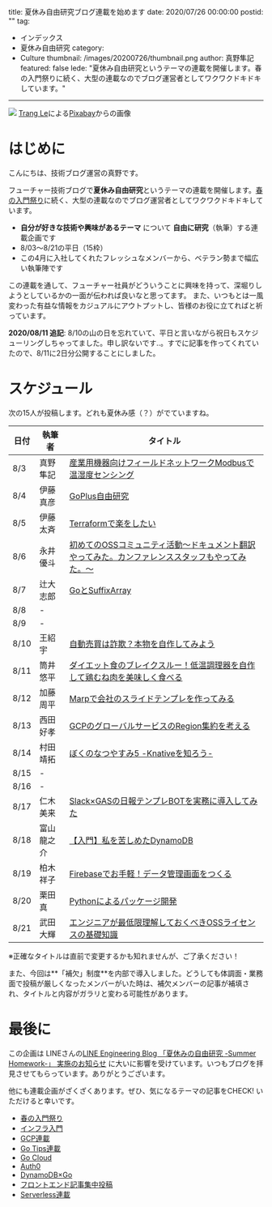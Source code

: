 title: 夏休み自由研究ブログ連載を始めます
date: 2020/07/26 00:00:00
postid: ""
tag:
  - インデックス
  - 夏休み自由研究
category:
  - Culture
thumbnail: /images/20200726/thumbnail.png
author: 真野隼記
featured: false
lede: "夏休み自由研究というテーマの連載を開催します。春の入門祭りに続く、大型の連載なのでブログ運営者としてワクワクドキドキしています。"
---
![](/images/20200726/beach-3121393_1280.png)
<a href="https://pixabay.com/ja/users/lethutrang101-6596164/?utm_source=link-attribution&amp;utm_medium=referral&amp;utm_campaign=image&amp;utm_content=3121393">Trang Le</a>による<a href="https://pixabay.com/ja/?utm_source=link-attribution&amp;utm_medium=referral&amp;utm_campaign=image&amp;utm_content=3121393">Pixabay</a>からの画像

# はじめに

こんにちは、技術ブログ運営の真野です。

フューチャー技術ブログで**夏休み自由研究**というテーマの連載を開催します。[春の入門祭り](/articles/20200529/)に続く、大型の連載なのでブログ運営者としてワクワクドキドキしています。

* **自分が好きな技術や興味があるテーマ** について **自由に研究**（執筆）する連載企画です
* 8/03～8/21の平日（15枠）
* この4月に入社してくれたフレッシュなメンバーから、ベテラン勢まで幅広い執筆陣です

この連載を通して、フューチャー社員がどういうことに興味を持って、深堀りしようとしているかの一面が伝われば良いなと思ってます。
また、いつもとは一風変わった有益な情報をカジュアルにアウトプットし、皆様のお役に立てればと祈っています。


**2020/08/11 追記**: 8/10の山の日を忘れていて、平日と言いながら祝日もスケジューリングしちゃってました。申し訳ないです..。すでに記事を作ってくれていたので、8/11に2日分公開することにしました。

# スケジュール

次の15人が投稿します。どれも夏休み感（？）がでていますね。

| 日付 | 執筆者      | タイトル                                                              |
|------|-------------|-----------------------------------------------------------------------|
| 8/3  | 真野隼記    | [産業用機器向けフィールドネットワークModbusで温湿度センシング](/articles/20200803/) |
| 8/4  | 伊藤真彦    | [GoPlus自由研究](/articles/20200804/)                                 |
| 8/5  | 伊藤太斉    | [Terraformで楽をしたい](/articles/20200805/)  |
| 8/6  | 永井優斗    | [初めてのOSSコミュニティ活動〜ドキュメント翻訳やってみた。カンファレンススタッフもやってみた。〜](/articles/20200806/) |
| 8/7  | 辻大志郎    | [GoとSuffixArray](/articles/20200807/) |
| 8/8  | -           |                                                                       |
| 8/9  | -           |                                                                       |
| 8/10 | 王紹宇      | [自動売買は詐欺？本物を自作してみよう](articles/20200810/)            |
| 8/11 | 筒井悠平    | [ダイエット食のブレイクスルー！低温調理器を自作して鶏むね肉を美味しく食べる](/articles/20200811/)  |
| 8/12 | 加藤周平    | [Marpで会社のスライドテンプレを作ってみる](/articles/20200812/)  |
| 8/13 | 西田好孝    | [GCPのグローバルサービスのRegion集約を考える](/articles/20200813/)  |
| 8/14 | 村田靖拓    | [ぼくのなつやすみ5 -Knativeを知ろう-](/articles/20200814/)          |
| 8/15 | -           |                                                                       |
| 8/16 | -           |                                                                       |
| 8/17 | 仁木美来    | [Slack×GASの日報テンプレBOTを実務に導入してみた](/articles/20200817/)       |
| 8/18 | 富山龍之介 | [【入門】私を苦しめたDynamoDB](/articles/20200818/)                              |
| 8/19 | 柏木祥子    | [Firebaseでお手軽！データ管理画面をつくる](/articles/20200819/)                                  |
| 8/20 | 栗田真      | [Pythonによるパッケージ開発](/articles/20200820/)                                  |
| 8/21 | 武田大輝    | [エンジニアが最低限理解しておくべきOSSライセンスの基礎知識](/articles/20200821/) |

※正確なタイトルは直前で変更するかも知れませんが、ご了承ください！

また、今回は**「補欠」制度**を内部で導入しました。どうしても体調面・業務面で投稿が厳しくなったメンバーがいた時は、補欠メンバーの記事が補填され、タイトルと内容がガラリと変わる可能性があります。



# 最後に

この企画は LINEさんの[LINE Engineering Blog 「夏休みの自由研究 -Summer Homework-」 実施のお知らせ](https://engineering.linecorp.com/ja/blog/line-engineering-blog-freedom-study-summer-vacation-homework/) に大いに影響を受けています。いつもブログを拝見させてもらっています。ありがとうございます。

他にも連載企画がざくざくあります。ぜひ、気になるテーマの記事をCHECK! いただけると幸いです。

* [春の入門祭り](https://future-architect.github.io/articles/20200529/)
* [インフラ入門](/tags/%E3%82%A4%E3%83%B3%E3%83%95%E3%83%A9%E5%85%A5%E9%96%80/)
* [GCP連載](/tags/GCP%E9%80%A3%E8%BC%89/)
* [Go Tips連載](/tags/GoTips%E9%80%A3%E8%BC%89/)
* [Go Cloud](/tags/GoCDK/)
* [Auth0](/tags/Auth0/)
* [DynamoDB×Go](/tags/DynamoDB%C3%97Go/)
* [フロントエンド記事集中投稿](/tags/%E3%83%95%E3%83%AD%E3%83%B3%E3%83%88%E3%82%A8%E3%83%B3%E3%83%89%E8%A8%98%E4%BA%8B%E9%9B%86%E4%B8%AD%E6%8A%95%E7%A8%BF/)
* [Serverless連載](/tags/Serverless%E9%80%A3%E8%BC%89/)

